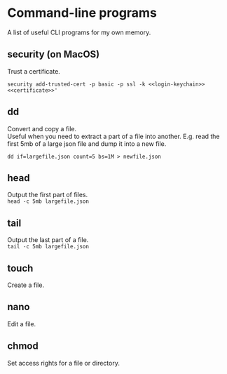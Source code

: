 # Command-line programs
A list of useful CLI programs for my own memory.

## security (on MacOS)
Trust a certificate.

`security add-trusted-cert -p basic -p ssl -k <<login-keychain>> <<certificate>>'`

## dd
Convert and copy a file.  
Useful when you need to extract a part of a file into another. E.g. read the first 5mb of a large json file and dump it into a new file.

`dd if=largefile.json count=5 bs=1M > newfile.json`  

## head
Output the first part of files.  
`head -c 5mb largefile.json`  

## tail
Output the last part of a file.  
`tail -c 5mb largefile.json`  

## touch
Create a file.

## nano
Edit a file.

## chmod
Set access rights for a file or directory.